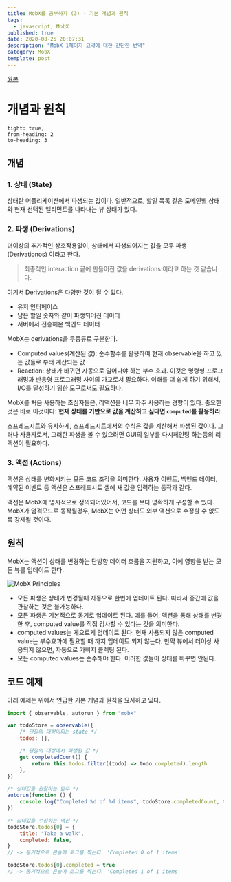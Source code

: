 ```yaml
---
title: MobX를 공부하자 (3) - 기본 개념과 원칙
tags:
  - javascript, MobX
published: true
date: 2020-08-25 20:07:31
description: "MobX 1페이지 요약에 대한 간단한 번역"
category: MobX
template: post
---
```


[원본](https://mobx.js.org/intro/concepts.html)

# 개념과 원칙

```toc
tight: true,
from-heading: 2
to-heading: 3
```

## 개념

### 1. 상태 (State)

상태란 어플리케이션에서 파생되는 값이다. 일반적으로, 할일 목록 같은 도메인별 상태와 현재 선택된 엘리먼트를 나타내는 뷰 상태가 있다.

### 2. 파생 (Derivations)

더이상의 추가적인 상호작용없이, 상태에서 파생되어지는 값을 모두 파생 (Derivationos) 이라고 한다. 

> 최종적인 interaction 끝에 만들어진 값을 derivations 이라고 하는 것 같습니다.

여기서 Derivations은 다양한 것이 될 수 있다.

- 유저 인터페이스
- 남은 할일 숫자와 같이 파생되어진 데이터
- 서버에서 전송해온 백엔드 데이터

MobX는 derivations을 두종류로 구분한다.

- Computed values(계산된 값): 순수함수를 활용하여 현재 observable을 하고 있는 값들로 부터 계산되는 값
- Reaction: 상태가 바뀌면 자동으로 일어나야 하는 부수 효과. 이것은 명령형 프로그래밍과 반응형 프로그래밍 사이의 가교로서 필요하다. 이해를 더 쉽게 하기 위해서, I/O를 달성하기 위한 도구로써도 필요하다.

MobX를 처음 사용하는 초심자들은, 리액션을 너무 자주 사용하는 경향이 있다. 중요한 것은 바로 이것이다: **현재 상태를 기반으로 값을 계산하고 싶다면 `computed`를 활용하라.**

스프레드시트와 유사하게, 스프레드시트에서의 수식은 값을 계산해서 파생된 값이다. 그러나 사용자로서, 그러한 파생을 볼 수 있으려면 GUI의 일부를 다시페인팅 하는등의 리액션이 필요하다.

### 3. 액션 (Actions)

액션은 상태를 변화시키는 모든 코드 조각을 의미한다. 사용자 이벤트, 백엔드 데이터, 예약된 이벤트 등 액션은 스프레드시트 셀에 새 값을 입력하는 동작과 같다.

액션은 MobX에 명시적으로 정의되어있어서, 코드를 보다 명확하게 구성할 수 있다. MobX가 엄격모드로 동작될경우, MobX는 어떤 상태도 외부 액션으로 수정할 수 없도록 강제될 것이다.


## 원칙

MobX는 액션이 상태를 변경하는 단방향 데이터 흐름을 지원하고, 이에 영향을 받는 모든 뷰를 업데이트 한다.

![MobX Principles](https://mobx.js.org/assets/action-state-view.png)

- 모든 파생은 상태가 변경될때 자동으로 한번에 업데이트 된다. 따라서 중간에 값을 관찰하는 것은 불가능하다.
- 모든 파생은 기본적으로 동기로 업데이트 된다. 예를 들어, 액션을 통해 상태를 변경한 후, computed value를 직접 검사할 수 있다는 것을 의미한다.
- computed values는 게으르게 업데이트 된다. 현재 사용되지 않은 computed value는 부수효과에 필요할 때 까지 업데이트 되지 않는다. 만약 뷰에서 더이상 사용되지 않으면, 자동으로 가비지 콜렉팅 된다.
- 모든 computed values는 순수해야 한다. 이러한 값들이 상태를 바꾸면 안된다.

## 코드 예제

아래 예제는 위에서 언급한 기본 개념과 원칙을 묘사하고 있다.

```jsx
import { observable, autorun } from "mobx"

var todoStore = observable({
    /* 관찰의 대상이되는 state */
    todos: [],

    /* 관찰의 대상에서 파생된 값 */
    get completedCount() {
        return this.todos.filter((todo) => todo.completed).length
    },
})

/* 상태값을 관찰하는 함수 */
autorun(function () {
    console.log("Completed %d of %d items", todoStore.completedCount, todoStore.todos.length)
})

/* 상태값을 수정하는 액션 */
todoStore.todos[0] = {
    title: "Take a walk",
    completed: false,
}
// -> 동기적으로 콘솔에 로그를 찍는다. 'Completed 0 of 1 items'

todoStore.todos[0].completed = true
// -> 동기적으로 콘솔에 로그를 찍는다. 'Completed 1 of 1 items'
```